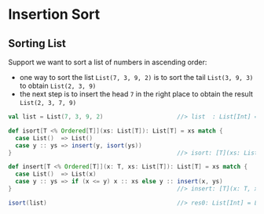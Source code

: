 # Insertion Sort

## Sorting List
Support we want to sort a list of numbers in ascending order:
- one way to sort the list ```List(7, 3, 9, 2)``` is to sort the tail ```List(3, 9, 3)``` to obtain ```List(2, 3, 9)```
- the next step is to insert the head ```7``` in the right place to obtain the result ```List(2, 3, 7, 9)``` 

```scala
val list = List(7, 3, 9, 2)                     //> list  : List[Int] = List(7, 3, 9, 2)

def isort[T <% Ordered[T]](xs: List[T]): List[T] = xs match {
  case List()  => List()
  case y :: ys => insert(y, isort(ys))
}                                               //> isort: [T](xs: List[T])(implicit evidence$2: T => Ordered[T])List[T]

def insert[T <% Ordered[T]](x: T, xs: List[T]): List[T] = xs match {
  case List()  => List(x)
  case y :: ys => if (x <= y) x :: xs else y :: insert(x, ys)
}                                               //> insert: [T](x: T, xs: List[T])(implicit evidence$3: T => Ordered[T])List[T]

isort(list)                                     //> res0: List[Int] = List(2, 3, 7, 9)
```
